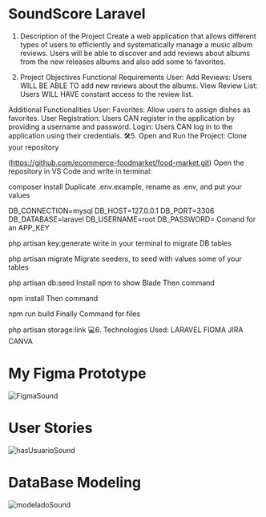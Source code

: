 # SoundScore Laravel

1. Description of the Project 
Create a web application that allows different types of users to efficiently and systematically manage a music album reviews. Users will be able to discover and add reviews about albums from the new releases albums and also add some to favorites.

2. Project Objectives 
Functional Requirements User:
Add Reviews: Users WILL BE ABLE TO add new reviews about the albums.
View Review List: Users WILL HAVE constant access to the review list.


Additional Functionalities User:
Favorites: Allow users to assign dishes as favorites.
User Registration: Users CAN register in the application by providing a username and password.
Login: Users CAN log in to the application using their credentials.
🛠️5. Open and Run the Project:
Clone your repository

(https://github.com/ecommerce-foodmarket/food-market.git)
Open the repository in VS Code and write in terminal:

composer install
Duplicate .env.example, rename as .env, and put your values

DB_CONNECTION=mysql
DB_HOST=127.0.0.1
DB_PORT=3306
DB_DATABASE=laravel
DB_USERNAME=root
DB_PASSWORD=
Comand for an APP_KEY

php artisan key:generate
write in your terminal to migrate DB tables

php artisan migrate
Migrate seeders, to seed with values some of your tables

php artisan db:seed
Install npm to show Blade Then command

npm install
Then command

npm run build
Finally Command for files

php artisan storage:link
💻6. Technologies Used:
LARAVEL
FIGMA
JIRA
CANVA

# My Figma Prototype 
![FigmaSound](https://github.com/Jimena81/SoundScoreFront/assets/132447075/6729dc49-bb75-476a-94d7-091b4d3290ec)

# User Stories
![hasUsuarioSound](https://github.com/Jimena81/SoundScoreFront/assets/132447075/725ac60f-25d0-4d99-a566-99e079cf7987)

# DataBase Modeling
![modeladoSound](https://github.com/Jimena81/SoundScoreFront/assets/132447075/e5505074-e867-410a-a0db-ba72473dd1c0)
